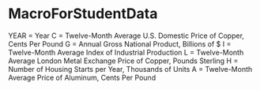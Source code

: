 # MacroForStudentData
YEAR = Year
C = Twelve-Month Average U.S. Domestic Price of Copper, Cents Per Pound
G = Annual Gross National Product, Billions of $
I = Twelve-Month Average Index of Industrial Production
L = Twelve-Month Average London Metal Exchange Price of Copper,
Pounds Sterling
H = Number of Housing Starts per Year, Thousands of Units
A = Twelve-Month Average Price of Aluminum, Cents Per Pound
